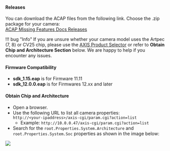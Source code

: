#### Releases

You can download the ACAP files from the following link. Choose the .zip package for your camera:  
[ACAP Missing Features Docs Releases](https://github.com/Cacsjep/acap_missing_features_docs/releases)

!!! bug "Info"
    If you are unsure whether your camera model uses the Artpec (7, 8) or CV25 chip, please use the [AXIS Product Selector](https://www.axis.com/support/tools/product-selector) or refer to **Obtain Chip and Architecture Section** below.
    We are happy to help if you encounter any issues.

#### Firmware Compatibility 
- **sdk_1.15.eap** is for Firmware 11.11  
- **sdk_12.0.0.eap** is for Firmwares 12.xx and later

#### Obtain Chip and Architecture
- Open a browser.
- Use the following URL to list all camera properties:  
  `http://<your-ipaddress>/axis-cgi/param.cgi?action=list`
    - Example: `http://10.0.0.47/axis-cgi/param.cgi?action=list`
- Search for the `root.Properties.System.Architecture` and `root.Properties.System.Soc` properties as shown in the image below:

[![](images/soc.PNG)](images/soc.PNG)
